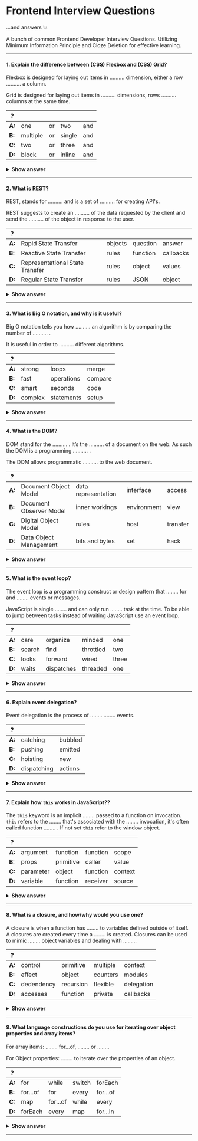 # Frontend Interview Questions

...and answers :boom:

A bunch of common Frontend Developer Interview Questions. Utilizing Minimum Information Principle and Cloze Deletion for effective learning. 

---

#### 1. Explain the difference between (CSS) Flexbox and (CSS) Grid?

Flexbox is designed for laying out items in .......... dimension, either a row .......... a column. 

Grid is designed for laying out items in .......... dimensions, rows .......... columns at the same time.

| ?             |               |               |               |               |
| ------------- | ------------- | ------------- | ------------- | ------------- |
| **A:**        | one           | or            | two           | and           |
| **B:**        | multiple      | or            | single        | and           |
| **C:**        | two           | or            | three         | and           |
| **D:**        | block         | or            | inline        | and           |

<details><summary><b>Show answer</b></summary>
<p>

#### Answer: A

</p>
</details>

---

#### 2. What is REST?

REST, stands for .......... and is a set of .......... for creating API's.

REST suggests to create an .......... of the data requested by the client and send the .......... of the object in response to the user.

| ?             |                                |              |               |               |
| ------------- | ------------------------------ | ------------ | ------------- | ------------- |
| **A:**        | Rapid State Transfer           | objects      | question      | answer        |
| **B:**        | Reactive State Transfer        | rules        | function      | callbacks     |
| **C:**        | Representational State Transfer| rules        | object        | values        |
| **D:**        | Regular State Transfer         | rules        | JSON          | object        |

<details><summary><b>Show answer</b></summary>
<p>

#### Answer: C

</p>
</details>

---

#### 3. What is Big O notation, and why is it useful?

Big O notation tells you how .......... an algorithm is by comparing the number of .......... . 

It is useful in order to .......... different algorithms.

| ?             |               |               |              |
| ------------- | ------------- | ------------- | ------------ |
| **A:**        | strong        | loops         | merge        | 
| **B:**        | fast          | operations    | compare      |
| **C:**        | smart         | seconds       | code         |
| **D:**        | complex       | statements    | setup        |

<details><summary><b>Show answer</b></summary>
<p>

#### Answer: B

For example, suppose you have a list of size n. Simple search needs to check each element, so it will take n operations. This means it grows linear e.g. at constant speed. 10 items takes 10 operations, 20 items take 20 operations and so on. In Big O notation we write this O(n).

You use this to compare to other algorithms like this:

* O(log n), also known as log time. Grows slow, is fast. Example: Binary search.
* O(n), also known as linear time. Our example above, called: Simple search.
* O(2^N), also known as quadratic time. Grows fast, is slowest. 

Judging from the above, Binary search would be the more perfomant option in our case.

</p>
</details>

___

#### 4. What is the DOM?

DOM stand for the .......... . It’s the .......... of a document on the web. As such the DOM is a programming .......... . 

The DOM allows programmatic .......... to the web document. 

| ?             |                               |                     |               |               |
| ------------- | ----------------------------- | ------------------- | ------------- | ------------- |
| **A:**        | Document Object Model         | data representation | interface     | access        |
| **B:**        | Document Observer Model       | inner workings      | environment   | view          |
| **C:**        | Digital Object Model          | rules               | host          | transfer      |
| **D:**        | Data Object Management        | bits and bytes      | set           | hack          |


<details><summary><b>Show answer</b></summary>
<p>

#### Answer: A

With DOM methods, you can change the document's structure, style, or content.

</p>
</details>

---

#### 5. What is the event loop?

The event loop is a programming construct or design pattern that ........ for and ........ events or messages. 

JavaScript is single ........ and can only run ........ task at the time. To be able to jump between tasks instead of waiting JavaScript use an event loop. 

| ?             |              |            |               |               |
| ------------- | ------------ | ---------- | ------------- | ------------- |
| **A:**        | care         | organize   | minded        | one           |
| **B:**        | search       | find       | throttled     | two           |
| **C:**        | looks        | forward    | wired         | three         |
| **D:**        | waits        | dispatches | threaded      | one           |


<details><summary><b>Show answer</b></summary>
<p>

#### Answer: D

The event loop use a call stack and a queue to jump between tasks when the tasks wait for other stuff to finish like a http request etc.

</p>
</details>

---

#### 6. Explain event delegation?

Event delegation is the process of ........ ........ events. 

| ?             |              |            | 
| ------------- | ------------ | ---------- |
| **A:**        | catching     | bubbled    |
| **B:**        | pushing      | emitted    |
| **C:**        | hoisting     | new        |
| **D:**        | dispatching  | actions    |

<details><summary><b>Show answer</b></summary>
<p>

#### Answer: A

Imagine a calculator. Instead of attaching event listeners to each and every button element, which would be a lot, we attach one to the keypad element which contains the button elements. When a button is clicked the event will bubble up to the keyboard where we catch it and identify the button. 

</p>
</details>

---

#### 7. Explain how `this` works in JavaScript??

The `this` keyword is an implicit ........ passed to a function on invocation. `this` refers to the ........ that's associated with the ........ invocation, it's often called function ........ . If not set `this` refer to the window object.

| ?             |              |            |               |             |
| ------------- | ------------ | ---------- | ------------- | ----------- |
| **A:**        | argument     | function   | function      | scope       |
| **B:**        | props        | primitive  | caller        | value       |
| **C:**        | parameter    | object     | function      | context     |
| **D:**        | variable     | function   | receiver      | source      |

<details><summary><b>Show answer</b></summary>
<p>

#### Answer: C

</p>
</details>

---

#### 8. What is a closure, and how/why would you use one?

A closure is when a function has ........ to variables defined outside of itself. A closures are created every time a ........ is created. Closures can be used to mimic ........ object variables and dealing with .........

| ?             |              |            |               |             |
| ------------- | ------------ | ---------- | ------------- | ----------- |
| **A:**        | control      | primitive  | multiple      | context     |
| **B:**        | effect       | object     | counters      | modules     |
| **C:**        | dedendency   | recursion  | flexible      | delegation  |
| **D:**        | accesses     | function   | private       | callbacks   |

<details><summary><b>Show answer</b></summary>
<p>

#### Answer: D

</p>
</details>

---

#### 9. What language constructions do you use for iterating over object properties and array items?

For array items: ........ for...of, ........ or ........

For Object properties: ........ to iterate over the properties of an object.

| ?             |              |            |               |             |
| ------------- | ------------ | ---------- | ------------- | ----------- |
| **A:**        | for          | while      | switch        | forEach     |
| **B:**        | for...of     | for        | every         | for...of    |
| **C:**        | map          | for...of   | while         | every       |
| **D:**        | forEach      | every      | map           | for...in    |

<details><summary><b>Show answer</b></summary>
<p>

#### Answer: D

</p>
</details>

---
